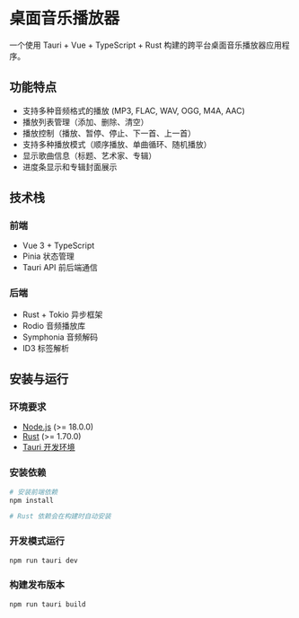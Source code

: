 # 桌面音乐播放器

一个使用 Tauri + Vue + TypeScript + Rust 构建的跨平台桌面音乐播放器应用程序。

## 功能特点

- 支持多种音频格式的播放 (MP3, FLAC, WAV, OGG, M4A, AAC)
- 播放列表管理（添加、删除、清空）
- 播放控制（播放、暂停、停止、下一首、上一首）
- 支持多种播放模式（顺序播放、单曲循环、随机播放）
- 显示歌曲信息（标题、艺术家、专辑）
- 进度条显示和专辑封面展示

## 技术栈

### 前端

- Vue 3 + TypeScript
- Pinia 状态管理
- Tauri API 前后端通信

### 后端

- Rust + Tokio 异步框架
- Rodio 音频播放库
- Symphonia 音频解码
- ID3 标签解析

## 安装与运行

### 环境要求

- [Node.js](https://nodejs.org/) (>= 18.0.0)
- [Rust](https://www.rust-lang.org/) (>= 1.70.0)
- [Tauri 开发环境](https://tauri.app/v1/guides/getting-started/prerequisites)

### 安装依赖

```bash
# 安装前端依赖
npm install

# Rust 依赖会在构建时自动安装
```

### 开发模式运行

```bash
npm run tauri dev
```

### 构建发布版本

```bash
npm run tauri build
```
